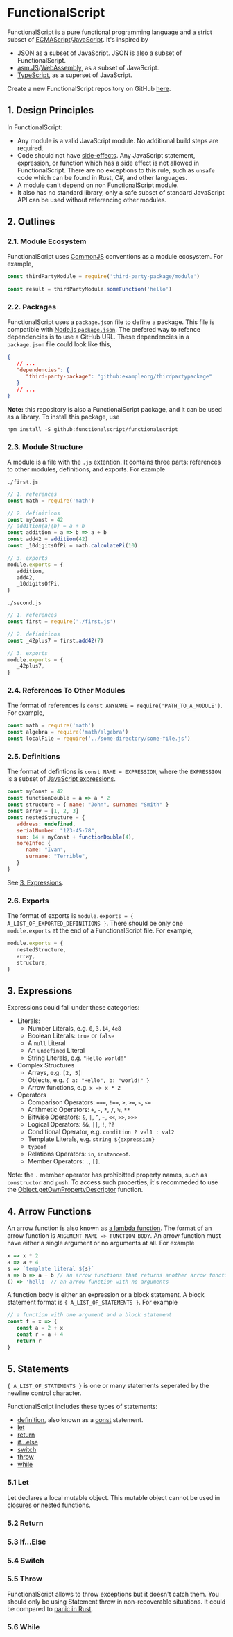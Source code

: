 # FunctionalScript

FunctionalScript is a pure functional programming language and a strict subset of 
[ECMAScript](https://en.wikipedia.org/wiki/ECMAScript)/[JavaScript](https://en.wikipedia.org/wiki/JavaScript). It's inspired by 

- [JSON](https://en.wikipedia.org/wiki/JSON) as a subset of JavaScript. JSON is also a subset of FunctionalScript.
- [asm.JS](https://en.wikipedia.org/wiki/Asm.js)/[WebAssembly](https://en.wikipedia.org/wiki/WebAssembly), as a subset of JavaScript.
- [TypeScript](https://en.wikipedia.org/wiki/TypeScript), as a superset of JavaScript.

Create a new FunctionalScript repository on GitHub [here](https://github.com/functionalscript/template/generate).

## 1. Design Principles

In FunctionalScript:

- Any module is a valid JavaScript module. No additional build steps are required.
- Code should not have [side-effects](https://en.wikipedia.org/wiki/Side_effect_(computer_science)). Any JavaScript statement, expression, or function which has a side effect is not allowed in FunctionalScript. There are no exceptions to this rule, such as `unsafe` code which can be found in Rust, C#, and other languages.
- A module can't depend on non FunctionalScript module. 
- It also has no standard library, only a safe subset of standard JavaScript API can be used without referencing other modules.

## 2. Outlines

### 2.1. Module Ecosystem

FunctionalScript uses [CommonJS](https://en.wikipedia.org/wiki/CommonJS) conventions as a module ecosystem. For example,

```js
const thirdPartyModule = require('third-party-package/module')

const result = thirdPartyModule.someFunction('hello')
```

### 2.2. Packages

FunctionalScript uses a `package.json` file to define a package. This file is compatible with [Node.js `package.json`](https://nodejs.org/en/knowledge/getting-started/npm/what-is-the-file-package-json/). 
The prefered way to refence dependencies is to use a GitHub URL. These dependencies in a `package.json` file could look like this,

```json
{
   // ...
   "dependencies": {
      "third-party-package": "github:exampleorg/thirdpartypackage"
   }
   // ...
}
```

**Note:** this repository is also a FunctionalScript package, and it can be used as a library. To install this package, use

```
npm install -S github:functionalscript/functionalscript
```

### 2.3. Module Structure

A module is a file with the `.js` extention. It contains three parts: references to other modules, definitions, and exports. For example

`./first.js`
```js
// 1. references
const math = require('math')

// 2. definitions
const myConst = 42
// addition(a)(b) = a + b
const addition = a => b => a + b
const add42 = addition(42)
const _10digitsOfPi = math.calculatePi(10)

// 3. exports
module.exports = {
   addition,
   add42,
   _10digitsOfPi,
}
```

`./second.js`
```js
// 1. references
const first = require('./first.js')

// 2. definitions
const _42plus7 = first.add42(7)

// 3. exports
module.exports = {
   _42plus7,
}
```

### 2.4. References To Other Modules

The format of references is `const ANYNAME = require('PATH_TO_A_MODULE')`. For example,

```js
const math = require('math')
const algebra = require('math/algebra')
const localFile = require('../some-directory/some-file.js')
```

### 2.5. Definitions

The format of defintions is `const NAME = EXPRESSION`, where the `EXPRESSION` is a subset of [JavaScript expressions](https://developer.mozilla.org/en-US/docs/Web/JavaScript/Guide/Expressions_and_Operators).

```js
const myConst = 42
const functionDouble = a => a * 2
const structure = { name: "John", surname: "Smith" }
const array = [1, 2, 3]
const nestedStructure = { 
   address: undefined, 
   serialNumber: "123-45-78", 
   sum: 14 + myConst + functionDouble(4),
   moreInfo: { 
      name: "Ivan",
      surname: "Terrible",
   } 
}
```

See [3. Expressions](#3-Expressions).

### 2.6. Exports

The format of exports is `module.exports = { A_LIST_OF_EXPORTED_DEFINITIONS }`. There should be only one `module.exports` at
the end of a FunctionalScript file. For example,

```js
module.exports = {
   nestedStructure,
   array,
   structure,
}
```

## 3. Expressions

Expressions could fall under these categories:

- Literals:
  - Number Literals, e.g. `0`, `3.14`, `4e8`
  - Boolean Literals: `true` or `false`
  - A `null` Literal
  - An `undefined` Literal
  - String Literals, e.g. `"Hello world!"`
- Complex Structures
  - Arrays, e.g. `[2, 5]`
  - Objects, e.g. `{ a: "Hello", b: "world!" }`
  - Arrow functions, e.g. `x => x * 2`
- Operators
  - Comparison Operators: `===`, `!==`, `>`, `>=`, `<`, `<=`
  - Arithmetic Operators: `+`, `-`, `*`, `/`, `%`, `**`
  - Bitwise Operators: `&`, `|`, `^`, `~`, `<<`, `>>`, `>>>`
  - Logical Operators: `&&`, `||`, `!`, `??`
  - Conditional Operator, e.g. `condition ? val1 : val2`
  - Template Literals, e.g. `string ${expression}` 
  - `typeof`
  - Relations Operators: `in`, `instanceof`.
  - Member Operators: `.`, `[]`. 
    
Note: the `.` member operator has prohibitted property names, such as `constructor` and `push`. To access such properties, it's recommeded to use the [Object.getOwnPropertyDescriptor](https://developer.mozilla.org/en-US/docs/Web/JavaScript/Reference/Global_Objects/Reflect/getOwnPropertyDescriptor) function.

## 4. Arrow Functions

An arrow function is also known as [a lambda function](https://en.wikipedia.org/wiki/Anonymous_function).
The format of an arrow function is `ARGUMENT_NAME => FUNCTION_BODY`. An arrow function must have either a single argument or no arguments at all. For example

```js
x => x * 2
a => a + 4
s => `template literal ${s}`
a => b => a + b // an arrow functions that returns another arrow functions.
() => 'hello' // an arrow function with no arguments
```

A function body is either an expression or a block statement. A block statement format is `{ A_LIST_OF_STATEMENTS }`. For example

```js
// a function with one argument and a block statement
const f = x => {
   const a = 2 + x
   const r = a + 4
   return r
}
```

## 5. Statements

`{ A_LIST_OF_STATEMENTS }` is one or many statements seperated by the newline control character. 

FunctionalScript includes these types of statements:
- [definition](#25-Definitions), also known as a [const](https://developer.mozilla.org/en-US/docs/Web/JavaScript/Reference/Statements/const) statement.
- [let](https://developer.mozilla.org/en-US/docs/Web/JavaScript/Reference/Statements/let)
- [return](https://developer.mozilla.org/en-US/docs/Web/JavaScript/Reference/Statements/return)
- [if...else](https://developer.mozilla.org/en-US/docs/Web/JavaScript/Reference/Statements/if...else)
- [switch](https://developer.mozilla.org/en-US/docs/Web/JavaScript/Reference/Statements/switch)
- [throw](https://developer.mozilla.org/en-US/docs/Web/JavaScript/Reference/Statements/throw)
- [while](https://developer.mozilla.org/en-US/docs/Web/JavaScript/Reference/Statements/while)

### 5.1 Let 

Let declares a local mutable object. This mutable object cannot be used in [closures](https://en.wikipedia.org/wiki/Closure_(computer_programming)) or nested functions.

### 5.2 Return 

### 5.3 If...Else

### 5.4 Switch

### 5.5 Throw

FunctionalScript allows to throw exceptions but it doesn't catch them. You should only be using Statement throw in non-recoverable situations. It could be compared to [panic in Rust](https://doc.rust-lang.org/std/macro.panic.html).

### 5.6 While
